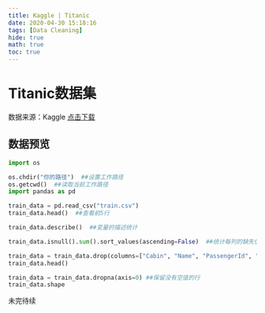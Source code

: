 ```yaml
---
title: Kaggle | Titanic
date: 2020-04-30 15:18:16
tags: [Data Cleaning]
hide: true
math: true
toc: true
---
```


<center></center>
<!--more-->

# Titanic数据集
数据来源：Kaggle
[点击下载](https://www.kaggle.com/c/titanic/data)

## 数据预览
```Python
import os

os.chdir("你的路径")  ##设置工作路径
os.getcwd()  ##读取当前工作路径
import pandas as pd

train_data = pd.read_csv("train.csv")
train_data.head()  ##查看前5行
```

```Python
train_data.describe()  ##变量的描述统计
```

```Python
train_data.isnull().sum().sort_values(ascending=False)  ##统计每列的缺失值个数
```

```Python
train_data = train_data.drop(columns=["Cabin", "Name", "PassengerId", "Ticket"])  ##去除缺失值较多的变量Cabin以及其他无用信息
train_data.head()
```

```Python
train_data = train_data.dropna(axis=0) ##保留没有空值的行
train_data.shape
```

未完待续
